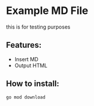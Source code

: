 # Example MD File

this is for testing purposes

## Features:

- Insert MD
- Output HTML

## How to install:

```
go mod download
```
